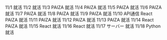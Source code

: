11/1
就活
11/2
就活
11/3
PAIZA
就活
11/4
PAIZA
就活
11/5
PAIZA
就活
11/6
PAIZA
就活
11/7
PAIZA
就活
11/8
PAIZA
就活
11/9
PAIZA
就活
11/10
API通信
React
PAIZA
就活
11/11
PAIZA
就活
11/12
PAIZA
就活
11/13
PAIZA
就活
11/14
React
PAIZA
就活
11/15
React
就活
11/16
React
就活
11/17
サーバー
就活
11/18
Python
就活
